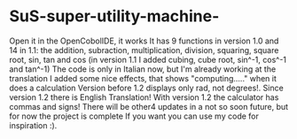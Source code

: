 # SuS-super-utility-machine-
Open it in the OpenCobolIDE, it works 
It has 9 functions in version 1.0 and 14 in 1.1: the addition, subraction, 
multiplication, division, squaring, square root, sin, tan and cos (in version 1.1 I added cubing, cube root, sin^-1, cos^-1 and tan^-1)
The code is only in Italian now, but I'm already working at the translation
I added some nice effects, that shows "computing....." when it does a calculation
Version before 1.2 displays only rad, not degrees!.
Since version 1.2 there is English Translation!
With version 1.2 the calculator has commas and signs!
There will be other4 updates in a not so soon future, but for now the project is complete
If you want you can use my code for inspiration :).
